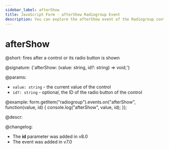 ```yaml
---
sidebar_label: afterShow
title: JavaScript Form - afterShow Radiogroup Event 
description: You can explore the afterShow event of the Radiogroup control of Form in the documentation of the DHTMLX JavaScript UI library. Browse developer guides and API reference, try out code examples and live demos, and download a free 30-day evaluation version of DHTMLX Suite 7.
---
```


# afterShow

@short: fires after a control or its radio button is shown

@signature: {'afterShow: (value: string, id?: string) => void;'} 

@params:
- `value: string` - the current value of the control
- `id?: string` - optional, the ID of the radio button of the control

@example:
form.getItem("radiogroup").events.on("afterShow", function(value, id) {
    console.log("afterShow", value, id);
});

@descr:

@changelog:

- The **id** parameter was added in v8.0
- The event was added in v7.0
